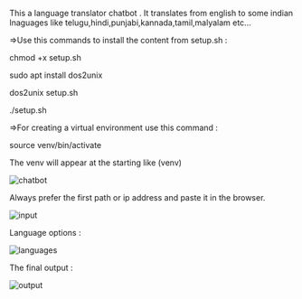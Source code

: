 This a language translator chatbot . It translates from english to some indian lnaguages like telugu,hindi,punjabi,kannada,tamil,malyalam etc...

=>Use this commands to install the content from setup.sh :

chmod +x setup.sh

sudo apt install dos2unix

dos2unix setup.sh

./setup.sh


=>For creating a virtual environment use this command :

source venv/bin/activate


The venv will appear at the starting like (venv)



![chatbot](https://github.com/user-attachments/assets/de06fdb2-a0f9-445c-9207-20aa0b947e25)

Always prefer the first path or ip address and paste it in the browser.

![input](https://github.com/user-attachments/assets/f1f90a2b-3bd8-44a9-9fa9-a2cd74c66d55)

Language options :

![languages](https://github.com/user-attachments/assets/26898784-83ee-4dfd-ba34-b01081c33d30)


The final output :

![output](https://github.com/user-attachments/assets/d10932a1-c4b2-491f-82c8-5989932d6c49)

